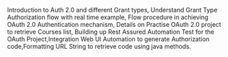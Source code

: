 Introduction to Auth 2.0 and different Grant types, Understand Grant Type Authorization flow with real time example, Flow procedure in achieving OAuth 2.0 Authentication mechanism, Details on Practise OAuth 2.0 project to retrieve Courses list, Building up Rest Assured Automation Test for the OAuth Project,Integration Web UI Automation to generate Authorization code,Formatting URL String to retrieve code using java methods.

